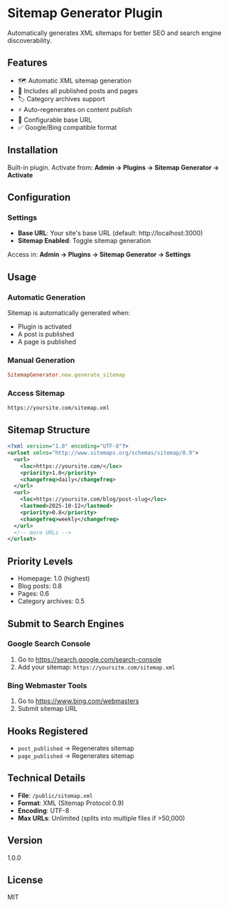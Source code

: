 # Sitemap Generator Plugin

Automatically generates XML sitemaps for better SEO and search engine discoverability.

## Features

- 🗺️ Automatic XML sitemap generation
- 📄 Includes all published posts and pages
- 🏷️ Category archives support
- ⚡ Auto-regenerates on content publish
- 🔧 Configurable base URL
- ✅ Google/Bing compatible format

## Installation

Built-in plugin. Activate from:
**Admin → Plugins → Sitemap Generator → Activate**

## Configuration

### Settings

- **Base URL**: Your site's base URL (default: http://localhost:3000)
- **Sitemap Enabled**: Toggle sitemap generation

Access in: **Admin → Plugins → Sitemap Generator → Settings**

## Usage

### Automatic Generation

Sitemap is automatically generated when:
- Plugin is activated
- A post is published
- A page is published

### Manual Generation

```ruby
SitemapGenerator.new.generate_sitemap
```

### Access Sitemap

```
https://yoursite.com/sitemap.xml
```

## Sitemap Structure

```xml
<?xml version="1.0" encoding="UTF-8"?>
<urlset xmlns="http://www.sitemaps.org/schemas/sitemap/0.9">
  <url>
    <loc>https://yoursite.com/</loc>
    <priority>1.0</priority>
    <changefreq>daily</changefreq>
  </url>
  <url>
    <loc>https://yoursite.com/blog/post-slug</loc>
    <lastmod>2025-10-12</lastmod>
    <priority>0.8</priority>
    <changefreq>weekly</changefreq>
  </url>
  <!-- more URLs -->
</urlset>
```

## Priority Levels

- Homepage: 1.0 (highest)
- Blog posts: 0.8
- Pages: 0.6
- Category archives: 0.5

## Submit to Search Engines

### Google Search Console

1. Go to https://search.google.com/search-console
2. Add your sitemap: `https://yoursite.com/sitemap.xml`

### Bing Webmaster Tools

1. Go to https://www.bing.com/webmasters
2. Submit sitemap URL

## Hooks Registered

- `post_published` → Regenerates sitemap
- `page_published` → Regenerates sitemap

## Technical Details

- **File**: `/public/sitemap.xml`
- **Format**: XML (Sitemap Protocol 0.9)
- **Encoding**: UTF-8
- **Max URLs**: Unlimited (splits into multiple files if >50,000)

## Version

1.0.0

## License

MIT




